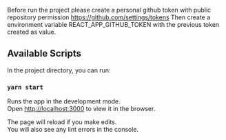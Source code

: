 Before run the project please create a personal github token with public repository permission https://github.com/settings/tokens
Then create a environment variable REACT_APP_GITHUB_TOKEN with the previous token created as value.

## Available Scripts

In the project directory, you can run:

### `yarn start`

Runs the app in the development mode.\
Open [http://localhost:3000](http://localhost:3000) to view it in the browser.

The page will reload if you make edits.\
You will also see any lint errors in the console.

